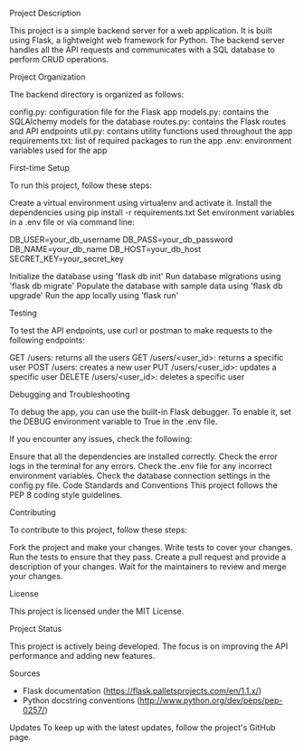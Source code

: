 Project Description

This project is a simple backend server for a web application. It is built using Flask, a lightweight web framework for Python. The backend server handles all the API requests and communicates with a SQL database to perform CRUD operations.

Project Organization

The backend directory is organized as follows:

config.py: configuration file for the Flask app
models.py: contains the SQLAlchemy models for the database
routes.py: contains the Flask routes and API endpoints
util.py: contains utility functions used throughout the app
requirements.txt: list of required packages to run the app
.env: environment variables used for the app

First-time Setup

To run this project, follow these steps:

Create a virtual environment using virtualenv and activate it.
Install the dependencies using pip install -r requirements.txt
Set environment variables in a .env file or via command line:

  DB_USER=your_db_username
  DB_PASS=your_db_password
  DB_NAME=your_db_name
  DB_HOST=your_db_host
  SECRET_KEY=your_secret_key

Initialize the database using 'flask db init'
Run database migrations using 'flask db migrate'
Populate the database with sample data using 'flask db upgrade'
Run the app locally using 'flask run'

Testing

To test the API endpoints, use curl or postman to make requests to the following endpoints:

GET /users: returns all the users
GET /users/<user_id>: returns a specific user
POST /users: creates a new user
PUT /users/<user_id>: updates a specific user
DELETE /users/<user_id>: deletes a specific user

Debugging and Troubleshooting

To debug the app, you can use the built-in Flask debugger. To enable it, set the DEBUG environment variable to True in the .env file.

If you encounter any issues, check the following:

Ensure that all the dependencies are installed correctly.
Check the error logs in the terminal for any errors.
Check the .env file for any incorrect environment variables.
Check the database connection settings in the config.py file.
Code Standards and Conventions
This project follows the PEP 8 coding style guidelines.

Contributing

To contribute to this project, follow these steps:

Fork the project and make your changes.
Write tests to cover your changes.
Run the tests to ensure that they pass.
Create a pull request and provide a description of your changes.
Wait for the maintainers to review and merge your changes.

License

This project is licensed under the MIT License.

Project Status

This project is actively being developed. The focus is on improving the API performance and adding new features.

Sources
- Flask documentation (https://flask.palletsprojects.com/en/1.1.x/)
- Python docstring conventions (http://www.python.org/dev/peps/pep-0257/)</s>

Updates
To keep up with the latest updates, follow the project's GitHub page.